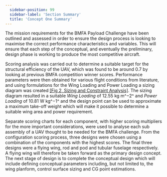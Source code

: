 ```yaml
---
  sidebar-position: 99
  sidebar-label: 'Section Summary'
  title: 'Concept One Summary'
---
```


The mission requirements for the BMFA Payload Challenge have been outlined and assessed in order to ensure the design process is looking to maximise the correct performance characteristics and variables. This will ensure that each step of the conceptual, and eventually the preliminary, design phase is working to produce the most competitive aircraft.

Scoring analysis was carried out to determine a suitable target for the structural efficiency of the UAV, which was found to be around $0.7$ by looking at previous BMFA competition winner scores. Performance parameters were then obtained for various flight conditions from literature, and using formulations for the Wing Loading and Power Loading a sizing diagram was created [[Fig 2, Sizing and Constraint Analysis]](./sizing). The sizing diagram resulted in a suitable *Wing Loading* of 12.55 kg m^−2^ and *Power Loading* of 10.81 W kg^−1^ and the design point can be used to approximate a maximum take-off weight which will make it possible to determine a suitable wing area and power requirement.

Separate scoring charts for each component, with higher scoring multipliers for the more important considerations, were used to analyse each sub assembly of a UAV thought to be needed for the BMFA challenge. From the configuration scoring process, three designs were chosen using a combination of the components with the highest scores. The final three designs were a flying wing, rod and pod and tubular fuselage respectively. A flying wing will therefore be taken forward as the primary design concept. The next stage of design is to complete the conceptual design which will include defining conceptual parameters including, but not limited to, the wing planform, control surface sizing and CG point estimations.